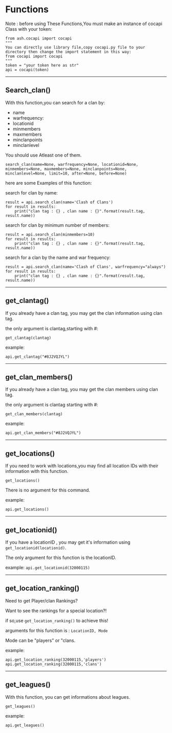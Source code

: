 **Functions**
=============

Note : before using These Functions,You must make an instance of cocapi Class with your token:
```
from ash.cocapi import cocapi
"""
You can directly use library file,copy cocapi.py file to your directory then change the import statement in this way:
from cocapi import cocapi
"""
token = "your token here as str"
api = cocapi(token)
```


----------


Search_clan()
-------------

With this function,you can search for a clan by:

 - name
 - warfrequency: 
 - locationid
 - minmembers
 - maxmembers
 - minclanpoints
 - minclanlevel
 
You should use Atleast one of them.

`search_clan(name=None, warfrequency=None, locationid=None, minmembers=None, maxmembers=None,
                 minclanpoints=None, minclanlevel=None, limit=10, after=None, before=None)`
                 
here are some Examples of this function:

search for clan by name:

```
result = api.search_clan(name='Clash of Clans')
for result in results:
	print("clan tag : {} , clan name : {}".format(result.tag, result.name))
```

search for clan by minimum number of members:

```
result = api.search_clan(minmembers=10)
for result in results:
	print("clan tag : {} , clan name : {}".format(result.tag, result.name))
```

search for a clan by the name and war frequency:

```
result = api.search_clan(name='Clash of Clans', warfrequency="always")
for result in results:
	print("clan tag : {} , clan name : {}".format(result.tag, result.name))
```


----------


get_clantag()
-------------
If you already have a clan tag, you may get the clan information using clan tag.

the only argument is clantag,starting with #:

`get_clantag(clantag)`

example:

`api.get_clantag("#8J2VQJYL")`


----------


get_clan_members()
------------------
If you already have a clan tag, you may get the clan members using clan tag.

the only argument is clantag starting with #:

`get_clan_members(clantag)`

example:

`api.get_clan_members("#8J2VQJYL")`


----------

get_locations()
---------------
If you need to work with locations,you may find all location IDs with their information with this function.

`get_locations()`

There is no argument for this command.

example:

`api.get_locations()`


----------

get_locationid()
----------------

If you have a locationID , you may get it's information using `get_locationid(locationid)`.

The only argument for this function is the locationID.

example:
`api.get_locationid(32000115)`


----------

get_location_ranking()
----------------------
Need to get Player/clan Rankings?

Want to see the rankings for a special location?!

if so,use `get_location_ranking()` to achieve this!

arguments for this function is : `LocationID, Mode`

Mode can be "players" or "clans.

example:

`api.get_location_ranking(32000115,'players')`
`api.get_location_ranking(32000115,'clans')`

----------

get_leagues()
-------------
With this function, you can get informations about leagues.

`get_leagues()`

example:

`api.get_leagues()`
